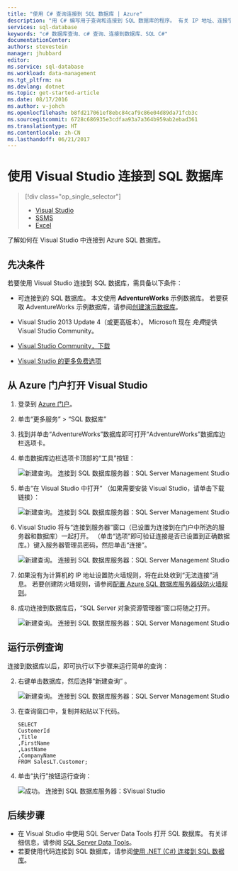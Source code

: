 ```yaml
---
title: "使用 C# 查询连接到 SQL 数据库 | Azure"
description: "用 C# 编写用于查询和连接到 SQL 数据库的程序。 有关 IP 地址、连接字符串、安全登录和免费 Visual Studio 的信息。"
services: sql-database
keywords: "c# 数据库查询、c# 查询、连接到数据库、SQL C#"
documentationCenter: 
authors: stevestein
manager: jhubbard
editor: 
ms.service: sql-database
ms.workload: data-management
ms.tgt_pltfrm: na
ms.devlang: dotnet
ms.topic: get-started-article
ms.date: 08/17/2016
ms.author: v-johch
ms.openlocfilehash: b8fd217061ef8ebc84caf9c86e04d89da71fcb3c
ms.sourcegitcommit: 6728c686935e3cdfaa93a7a364b959ab2ebad361
ms.translationtype: HT
ms.contentlocale: zh-CN
ms.lasthandoff: 06/21/2017
---
```

# <a name="connect-to-a-sql-database-with-visual-studio"></a>使用 Visual Studio 连接到 SQL 数据库

> [!div class="op_single_selector"]
>- [Visual Studio](./sql-database-connect-query.md)
>- [SSMS](./sql-database-connect-query-ssms.md)
>- [Excel](./sql-database-connect-excel.md)

了解如何在 Visual Studio 中连接到 Azure SQL 数据库。 

## <a name="prerequisites"></a>先决条件

若要使用 Visual Studio 连接到 SQL 数据库，需具备以下条件： 

- 可连接到的 SQL 数据库。 本文使用 **AdventureWorks** 示例数据库。 若要获取 AdventureWorks 示例数据库，请参阅[创建演示数据库](./sql-database-get-started.md)。

- Visual Studio 2013 Update 4（或更高版本）。 Microsoft 现在 *免费*提供 Visual Studio Community。
 - [Visual Studio Community，下载](http://www.visualstudio.com/products/visual-studio-community-vs)
 - [Visual Studio 的更多免费选项](http://www.visualstudio.com/products/free-developer-offers-vs.aspx)

## <a name="open-visual-studio-from-the-azure-portal"></a>从 Azure 门户打开 Visual Studio

1. 登录到 [Azure 门户](https://portal.azure.cn/)。

2. 单击“更多服务” > “SQL 数据库”
3. 找到并单击“AdventureWorks”数据库即可打开“AdventureWorks”数据库边栏选项卡。

6. 单击数据库边栏选项卡顶部的“工具”按钮： 

    ![新建查询。 连接到 SQL 数据库服务器：SQL Server Management Studio](./media/sql-database-connect-query/tools.png)

7. 单击“在 Visual Studio 中打开” （如果需要安装 Visual Studio，请单击下载链接）：

    ![新建查询。 连接到 SQL 数据库服务器：SQL Server Management Studio](./media/sql-database-connect-query/open-in-vs.png)

8. Visual Studio 将与“连接到服务器”窗口（已设置为连接到在门户中所选的服务器和数据库）一起打开。  （单击“选项”即可验证连接是否已设置到正确数据库。）键入服务器管理员密码，然后单击“连接”。

    ![新建查询。 连接到 SQL 数据库服务器：SQL Server Management Studio](./media/sql-database-connect-query/connect.png)

8. 如果没有为计算机的 IP 地址设置防火墙规则，将在此处收到“无法连接”消息。 若要创建防火墙规则，请参阅[配置 Azure SQL 数据库服务器级防火墙规则](./sql-database-configure-firewall-settings.md)。

9. 成功连接到数据库后，“SQL Server 对象资源管理器”窗口将随之打开。

    ![新建查询。 连接到 SQL 数据库服务器：SQL Server Management Studio](./media/sql-database-connect-query/sql-server-object-explorer.png)

## <a name="run-a-sample-query"></a>运行示例查询

连接到数据库以后，即可执行以下步骤来运行简单的查询：

2. 右键单击数据库，然后选择“新建查询” 。

    ![新建查询。 连接到 SQL 数据库服务器：SQL Server Management Studio](./media/sql-database-connect-query/new-query.png)

3. 在查询窗口中，复制并粘贴以下代码。

    ```
    SELECT
    CustomerId
    ,Title
    ,FirstName
    ,LastName
    ,CompanyName
    FROM SalesLT.Customer;
    ```

4. 单击“执行”按钮运行查询： 

    ![成功。 连接到 SQL 数据库服务器：SVisual Studio](./media/sql-database-connect-query/run-query.png)

## <a name="next-steps"></a>后续步骤

- 在 Visual Studio 中使用 SQL Server Data Tools 打开 SQL 数据库。 有关详细信息，请参阅 [SQL Server Data Tools](https://msdn.microsoft.com/zh-cn/library/hh272686.aspx)。
- 若要使用代码连接到 SQL 数据库，请参阅[使用 .NET (C#) 连接到 SQL 数据库](./sql-database-develop-dotnet-simple.md)。
